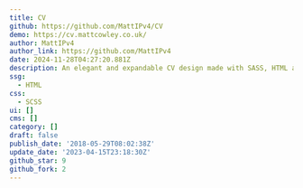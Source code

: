 ```yaml
---
title: CV
github: https://github.com/MattIPv4/CV
demo: https://cv.mattcowley.co.uk/
author: MattIPv4
author_link: https://github.com/MattIPv4
date: 2024-11-28T04:27:20.881Z
description: An elegant and expandable CV design made with SASS, HTML and love.
ssg:
  - HTML
css:
  - SCSS
ui: []
cms: []
category: []
draft: false
publish_date: '2018-05-29T08:02:38Z'
update_date: '2023-04-15T23:18:30Z'
github_star: 9
github_fork: 2
---
```


